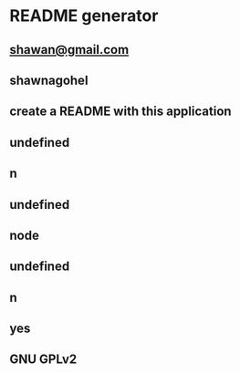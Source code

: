 # README generator 
  ## shawan@gmail.com
  ## shawnagohel
  ## create a README with this application
  ## undefined
  ## n
  ## undefined
  ## node
  ## undefined
  ## n
  ## yes
  ## GNU GPLv2
  
